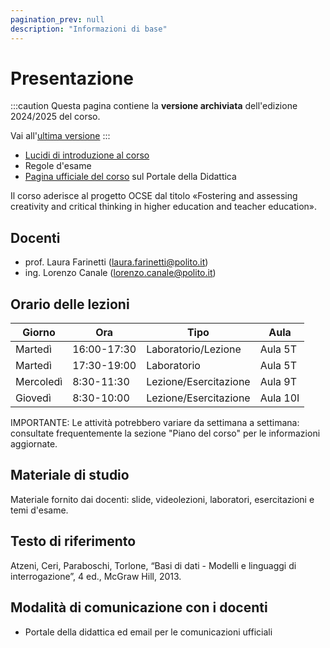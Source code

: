 ```yaml
---
pagination_prev: null
description: "Informazioni di base"
---
```


# Presentazione

:::caution
Questa pagina contiene la __versione archiviata__ dell'edizione 2024/2025 del corso.

Vai all'[ultima versione](/teaching/04afqpc-bdcin)
:::

-   [Lucidi di introduzione al corso](https://farinetti.github.io/materiale-bdcin/PresentazioneCorso.pdf)
-   Regole d'esame
-   [Pagina ufficiale del corso](https://didattica.polito.it/pls/portal30/gap.pkg_guide.viewGap?p_cod_ins=04AFQPC&p_a_acc=2024&p_header=S&p_lang=IT&multi=N) sul Portale della Didattica

Il corso aderisce al progetto OCSE dal titolo «Fostering and assessing creativity and critical thinking in higher education and teacher education».

## Docenti

- prof. Laura Farinetti (laura.farinetti@polito.it)
- ing. Lorenzo Canale (lorenzo.canale@polito.it)

## Orario delle lezioni

| Giorno   | Ora |Tipo | Aula |
|----------|----|-----|------|
| Martedì | 16:00-17:30 | Laboratorio/Lezione | Aula 5T |
| Martedì | 17:30-19:00 | Laboratorio | Aula 5T |
| Mercoledì | 8:30-11:30 | Lezione/Esercitazione | Aula 9T |
| Giovedì | 8:30-10:00 | Lezione/Esercitazione | Aula 10I |

IMPORTANTE: Le attività potrebbero variare da settimana a settimana: consultate frequentemente la sezione "Piano del corso" per le informazioni aggiornate.

## Materiale di studio

Materiale fornito dai docenti: slide, videolezioni, laboratori, esercitazioni e temi d'esame.

## Testo di riferimento

Atzeni, Ceri, Paraboschi, Torlone, “Basi di dati - Modelli e linguaggi di interrogazione”, 4 ed., McGraw Hill, 2013.

## Modalità di comunicazione con i docenti

- Portale della didattica ed email per le comunicazioni ufficiali
